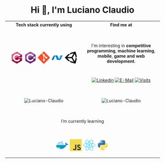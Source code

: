 <h1 align = "center">
    Hi 👋, I'm Luciano Claudio

</h1>

<table width="100%">
  <tr>
  <th>Tech stack currently using</th>
  <th>Find me at</th>
  </tr>
  <tr>
  <td width="50%">

 <p align = "center">
  <img src="https://raw.githubusercontent.com/devicons/devicon/master/icons/cplusplus/cplusplus-original.svg" alt="cplusplus" width="40" height="40"/>
  <img src="https://raw.githubusercontent.com/devicons/devicon/master/icons/csharp/csharp-original.svg" alt="csharp" width="40" height="40"/>
  <img src="https://raw.githubusercontent.com/devicons/devicon/master/icons/git/git-original.svg" alt="git" width="40" height="40"/>
  <img src="https://raw.githubusercontent.com/devicons/devicon/master/icons/dot-net/dot-net-original.svg" alt="unity" width="40" height="40"/>
  <img src="https://raw.githubusercontent.com/devicons/devicon/master/icons/unity/unity-original.svg" alt="unity" width="40" height="40"/>
 </p>

  </td>
  <td width="50%">

<br><p align="center">
I'm interesting in <b>competitive programming</b>, <b>machine learning</b>, <b>mobile</b>, <b>game and web development</b>.</p>
<br><p align="center">
[![Linkedin](https://img.shields.io/badge/linked-in-369?style=flat-square&logo=linkedin&logoColor=white&color=blue)](https://www.linkedin.com/in/luciano-claudio/)
[![E-Mail](https://img.shields.io/badge/email-reveal-2a8?style=flat-square&logo=gmail&logoColor=white)](https://mailhide.io/e/IIQumJw1)
[![Visits](https://badges.pufler.dev/visits/Luciano-Claudio/URI?logo=GitHub&label=github%20visits&color=336699&logoColor=white&style=flat-square)](https://github.com/Luciano-Claudio)

</p>
  </td>
  <tr>
  <td width = "50%">
  <br>
  <p align = "center"><img src="https://github-readme-stats.vercel.app/api/top-langs?username=Luciano-Claudio&show_icons=true&theme=onedark&locale=en&layout=compact" alt="Luciano-Claudio" /></p>
  </td>
  <td width = "50%">
  <br>
  <p align = "center"><img src="https://github-readme-stats.vercel.app/api?username=Luciano-Claudio&show_icons=true&theme=onedark&locale=en" alt="Luciano-Claudio" /></p>
  </td>
  <tr>
  <td colspan = 2><br><p align = "center"> I’m currently learning </p></td>
  <tr>
  <td colspan=2 width ="50%">
  <br>
  <p align="center">
  <img src="https://raw.githubusercontent.com/devicons/devicon/master/icons/docker/docker-plain.svg" alt="docker" width="40" height="40"/>
  <img src="https://raw.githubusercontent.com/devicons/devicon/master/icons/javascript/javascript-original.svg" alt="electron" width="40" height="40"/>
  <img src="https://raw.githubusercontent.com/devicons/devicon/master/icons/react/react-original.svg" alt="electron" width="40" height="40"/>
  <img src="https://raw.githubusercontent.com/devicons/devicon/master/icons/python/python-original.svg" alt="electron" width="40" height="40"/>
  </p>
  </table>

